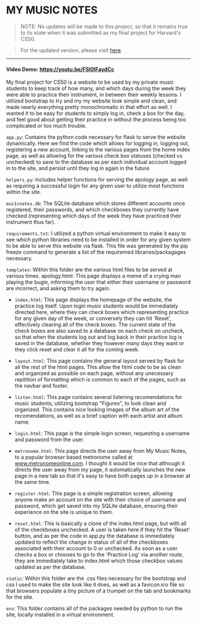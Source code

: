 # MY MUSIC NOTES

> NOTE: No updates will be made to this project, so that it remains true to its state when it was submitted as my final project for Harvard's CS50.

> For the updated version, please visit [here](https://github.com/Caleb-Mitchell/my-music-notes-sinatra).

---

#### Video Demo: https://youtu.be/FSl0IFaydCc

My final project for CS50 is a website to be used by my private music students to keep track of how many, and which days during the week they were able to practice their instrument, in between their weekly lessons. I utilized bootstrap to try and my my website look simple and clean, and made nearly everything pretty monochromatic in that effort as well. I wanted it to be easy for students to simply log in, check a box for the day, and feel good about getting their practice in without the process being too complicated or too much trouble.

`app.py`: Contains the python code necessary for flask to serve the website dynamically. Here we find the code which allows for logging in, logging out, registering a new account, linking to the various pages from the home index page, as well as allowing for the various check box statuses (checked vs unchecked) to save to the database as per each individual account logged in to the site, and persist until they log in again in the future.

`helpers.py`: Includes helper functions for serving the apology page, as well as requiring a successful login for any given user to utilize most functions within the site.

`mus1cnotes.db`: The SQLite database which stores different accounts once registered, their passwords, and which checkboxes they currently have checked (representing which days of the week they have practiced their instrument thus far).

`requirements.txt`: I utilized a python virtual environment to make it easy to see which python libraries need to be installed in order for any given system to be able to serve this website via flask. This file was generated by the pip freeze command to generate a list of the requiremed libraries/packagages necessary.

`templates`: Within this folder are the various html files to be served at various times.
apology.html: This page displays a meme of a crying man playing the bugle, informing the user that either their username or password are incorrect, and asking them to try again.

- `index.html`: This page displays the homepage of the website, the practice log itself. Upon login music students would be immediately directed here, where they can check boxes which representing practice for any given day of the week, or conversely they can hit 'Reset', effectively clearing all of the check boxes. The current state of the check boxes are also saved to a database on each check on uncheck, so that when the students log out and log back in their practice log is saved in the database, whether they however many days they want or they click reset and clear it all for the coming week.

- `layout.html`: This page contains the general layout served by flask for all the rest of the html pages. This allow the html code to be as clean and organized as possible on each page, without any unecessary repitition of formatting which is common to each of the pages, such as the navbar and footer.

- `listen.html`: This page contains several listening recomendations for music students, utilizing bootstrap "Figures", to look clean and organized. This contains nice looking images of the album art of the recomendations, as well as a brief caption with each artist and album name.

- `login.html`: This page is the simple login screen, requesting a username and password from the user.

- `metronome.html`: This page directs the user away from My Music Notes, to a popular browser based metronome called at www.metronomeonline.com. I thought it would be nice that although it directs the user away from my page, it automatically launches the new page in a new tab so that it's easy to have both pages up in a browser at the same time.

- `register.html`: This page is a simple registration screen, allowing anyone make an account on the site with their choice of username and password, which get saved into my SQLite database, ensuring their experience on the site is unique to them.

- `reset.html`: This is basically a clone of the index.html page, but with all of the checkboxes unchecked. A user is taken here if they hit the 'Reset' button, and as per the code in app.py the database is immediately updated to reflect the change in status of all of the checkboxes associated with their account to 0 or unchecked. As soon as a user checks a box or chooses to go to the 'Practice Log' via another route, they are immediately take to index.html which those checkbox values updated as per the database.

`static`: Within this folder are the .css files necessary for the bootstrap and css I used to make the site look like it does, as well as a favicon.ico file so that browsers populate a tiny picture of a trumpet on the tab and bookmarks for the site.

`env`: This folder contains all of the packages needed by python to run the site, locally installed in a virtual environment.
